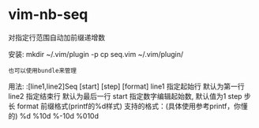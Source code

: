 # vim-nb-seq
对指定行范围自动加前缀递增数

安装:
    mkdir ~/.vim/plugin -p
    cp seq.vim ~/.vim/plugin/

    也可以使用bundle来管理

用法:
    :[line1,line2]Seq [start] [step] [format]
        line1  指定起始行 默认为第一行
        line2  指定结束行 默认为最后一行
        start  指定数字编辑起始数, 默认值为1
        step   步长
        format 前缀格式(printf的%d样式)
            支持的格式：(具体使用参考printf，你懂的)
                %d %10d %-10d %010d
